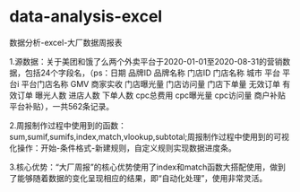 # data-analysis-excel
数据分析-excel-大厂数据周报表

1.源数据：关于美团和饿了么两个外卖平台于2020-01-01至2020-08-31的营销数据，包括24个字段名，（ps：日期	品牌ID	品牌名称	门店ID	门店名称	城市	平台	平台i	平台门店名称	GMV	商家实收	门店曝光量	门店访问量
门店下单量	无效订单	有效订单	曝光人数	进店人数	下单人数	cpc总费用	cpc曝光量	cpc访问量	商户补贴	平台补贴），一共562条记录。

2.周报制作过程中使用到的函数：sum,sumif,sumifs,index,match,vlookup,subtotal;周报制作过程中使用到的可视化操作：开始-条件格式-新建规则，自定义规则实现数据进度条。

3.核心优势：“大厂周报”的核心优势使用了index和match函数大搭配使用，做到了能够随着数据的变化呈现相应的结果，即“自动化处理”，使用非常灵活。
